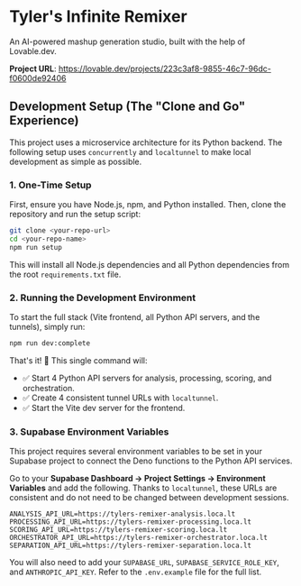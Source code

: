 # Tyler's Infinite Remixer

An AI-powered mashup generation studio, built with the help of Lovable.dev.

**Project URL**: https://lovable.dev/projects/223c3af8-9855-46c7-96dc-f0600de92406

## Development Setup (The "Clone and Go" Experience)

This project uses a microservice architecture for its Python backend. The following setup uses `concurrently` and `localtunnel` to make local development as simple as possible.

### 1. One-Time Setup

First, ensure you have Node.js, npm, and Python installed. Then, clone the repository and run the setup script:

```bash
git clone <your-repo-url>
cd <your-repo-name>
npm run setup
```
This will install all Node.js dependencies and all Python dependencies from the root `requirements.txt` file.

### 2. Running the Development Environment

To start the full stack (Vite frontend, all Python API servers, and the tunnels), simply run:

```bash
npm run dev:complete
```

That's it! 🚀 This single command will:
- ✅ Start 4 Python API servers for analysis, processing, scoring, and orchestration.
- ✅ Create 4 consistent tunnel URLs with `localtunnel`.
- ✅ Start the Vite dev server for the frontend.

### 3. Supabase Environment Variables

This project requires several environment variables to be set in your Supabase project to connect the Deno functions to the Python API services.

Go to your **Supabase Dashboard → Project Settings → Environment Variables** and add the following. Thanks to `localtunnel`, these URLs are consistent and do not need to be changed between development sessions.

```
ANALYSIS_API_URL=https://tylers-remixer-analysis.loca.lt
PROCESSING_API_URL=https://tylers-remixer-processing.loca.lt
SCORING_API_URL=https://tylers-remixer-scoring.loca.lt
ORCHESTRATOR_API_URL=https://tylers-remixer-orchestrator.loca.lt
SEPARATION_API_URL=https://tylers-remixer-separation.loca.lt
```

You will also need to add your `SUPABASE_URL`, `SUPABASE_SERVICE_ROLE_KEY`, and `ANTHROPIC_API_KEY`. Refer to the `.env.example` file for the full list.
